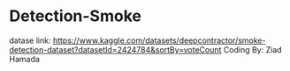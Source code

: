 # Detection-Smoke
datase link: https://www.kaggle.com/datasets/deepcontractor/smoke-detection-dataset?datasetId=2424784&sortBy=voteCount
Coding By: Ziad Hamada
